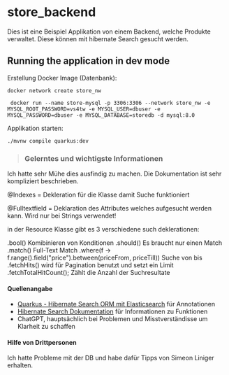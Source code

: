 # store_backend

Dies ist eine Beispiel Applikation von einem Backend, welche Produkte verwaltet. Diese können mit hibernate Search gesucht werden. 

## Running the application in dev mode

Erstellung Docker Image (Datenbank):
```shell script
docker network create store_nw
```

```shell script
 docker run --name store-mysql -p 3306:3306 --network store_nw -e MYSQL_ROOT_PASSWORD=vs4tw -e MYSQL_USER=dbuser -e MYSQL_PASSWORD=dbuser -e MYSQL_DATABASE=storedb -d mysql:8.0
```

Applikation starten:
```shell script
./mvnw compile quarkus:dev
```

> ### Gelerntes und wichtigste Informationen

Ich hatte sehr Mühe dies ausfindig zu machen. Die Dokumentation ist sehr kompliziert beschrieben. 

@Indexes = Dekleration für die Klasse damit Suche funktioniert

@Fulltextfield = Deklaration des Attributes welches aufgesucht werden kann. Wird nur bei Strings verwendet!

in der Resource Klasse gibt es 3 verschiedene such deklerationen:

.bool() Komibinieren von Konditionen
.should() Es braucht nur einen Match
.match() Full-Text Match
.where(f -> f.range().field("price").between(priceFrom, priceTill)) Suche von bis
.fetchHits() wird für Pagination benutzt und setzt ein Limit
.fetchTotalHitCount(); Zählt die Anzahl der Suchresultate

#### Quellenangabe

- [Quarkus - Hibernate Search ORM mit Elasticsearch](https://quarkus.io/guides/hibernate-search-orm-elasticsearch) für Annotationen
- [Hibernate Search Dokumentation](https://docs.jboss.org/hibernate/search/6.1/reference/en-US/html_single/#preface) für Informationen zu Funktionen
- ChatGPT, hauptsächlich bei Problemen und Misstverständisse um Klarheit zu schaffen

#### Hilfe von Drittpersonen

Ich hatte Probleme mit der DB und habe dafür Tipps von Simeon Liniger erhalten.

